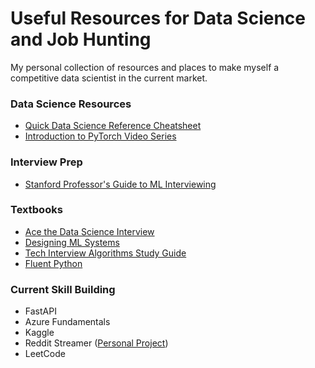 # Useful Resources for Data Science and Job Hunting
My personal collection of resources and places to make myself a competitive data scientist in the current market.


### Data Science Resources

- [Quick Data Science Reference Cheatsheet](https://github.com/aaronwangy/Data-Science-Cheatsheet)
- [Introduction to PyTorch Video Series](https://www.youtube.com/playlist?list=PLhhyoLH6IjfxeoooqP9rhU3HJIAVAJ3Vz)

### Interview Prep

- [Stanford Professor's Guide to ML Interviewing](https://huyenchip.com/ml-interviews-book/contents/1.1.2-research.html)


### Textbooks

- [Ace the Data Science Interview](https://www.amazon.com/Ace-Data-Science-Interview-Questions/dp/0578973839/ref=sr_1_1?crid=1YW2SEIRO0MDU&keywords=data+science+interview&qid=1671039284&sprefix=data+science+intervie%2Caps%2C138&sr=8-1)
- [Designing ML Systems](https://www.amazon.com/Designing-Machine-Learning-Systems-Production-Ready/dp/1098107969/ref=sr_1_3?crid=13ZHY7BDC8I5U&keywords=machine+learning+design&qid=1671039325&s=books&sprefix=machine+learning+design%2Cstripbooks%2C126&sr=1-3)
- [Tech Interview Algorithms Study Guide](https://www.techinterviewhandbook.org/algorithms/study-cheatsheet/)
- [Fluent Python](https://www.amazon.com/Fluent-Python-Concise-Effective-Programming/dp/1492056359/ref=sr_1_1?crid=DB942FURNMJ2&keywords=fluent+python&qid=1671039377&s=books&sprefix=fluent+python%2Cstripbooks%2C117&sr=1-1)

### Current Skill Building

- FastAPI
- Azure Fundamentals
- Kaggle
- Reddit Streamer ([Personal Project](https://github.com/cmason30/subreddit-city-streamer))
- LeetCode
